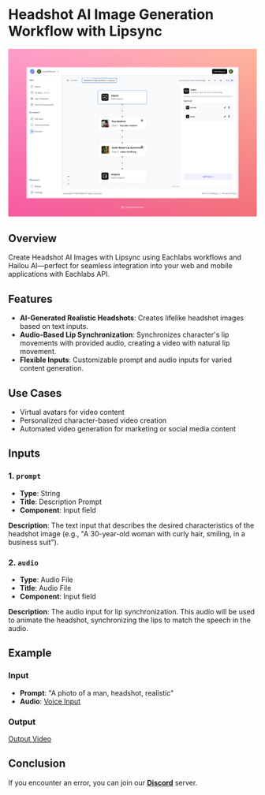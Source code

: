 # Headshot AI Image Generation Workflow with Lipsync
<img src="images/headshot-image-generator-hailuo-full.jpeg" alt="Headshot AI Image Generation Workflow with Lipsync"/>

## Overview
Create Headshot AI Images with Lipsync using Eachlabs workflows and Hailou AI—perfect for seamless integration into your web and mobile applications with Eachlabs API.

## Features
- **AI-Generated Realistic Headshots**: Creates lifelike headshot images based on text inputs.
- **Audio-Based Lip Synchronization**: Synchronizes character's lip movements with provided audio, creating a video with natural lip movement.
- **Flexible Inputs**: Customizable prompt and audio inputs for varied content generation.
  
## Use Cases
- Virtual avatars for video content
- Personalized character-based video creation
- Automated video generation for marketing or social media content

## Inputs

### 1. `prompt`
- **Type**: String
- **Title**: Description Prompt
- **Component**: Input field

**Description**: The text input that describes the desired characteristics of the headshot image (e.g., "A 30-year-old woman with curly hair, smiling, in a business suit").

### 2. `audio`
- **Type**: Audio File
- **Title**: Audio File
- **Component**: Input field

**Description**: The audio input for lip synchronization. This audio will be used to animate the headshot, synchronizing the lips to match the speech in the audio.



## Example

### Input
- **Prompt**: "A photo of a man, headshot, realistic"
- **Audio**: [ Voice Input](https://storage.googleapis.com/magicpoint/global_inputs/each-audio.mp3)

### Output
[ Output Video](https://storage.googleapis.com/magicpoint/github-outputs/headshot-image-generator-github-output.mp4)

## Conclusion
If you encounter an error, you can join our <b><a href="https://discord.com/invite/yzZD4ZxBPt" target="_blank">Discord</a></b> server.

